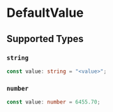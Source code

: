 # DefaultValue


## Supported Types

### `string`

```typescript
const value: string = "<value>";
```

### `number`

```typescript
const value: number = 6455.70;
```

